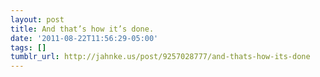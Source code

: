 ```yaml
---
layout: post
title: And that’s how it’s done.
date: '2011-08-22T11:56:29-05:00'
tags: []
tumblr_url: http://jahnke.us/post/9257028777/and-thats-how-its-done
---
```


